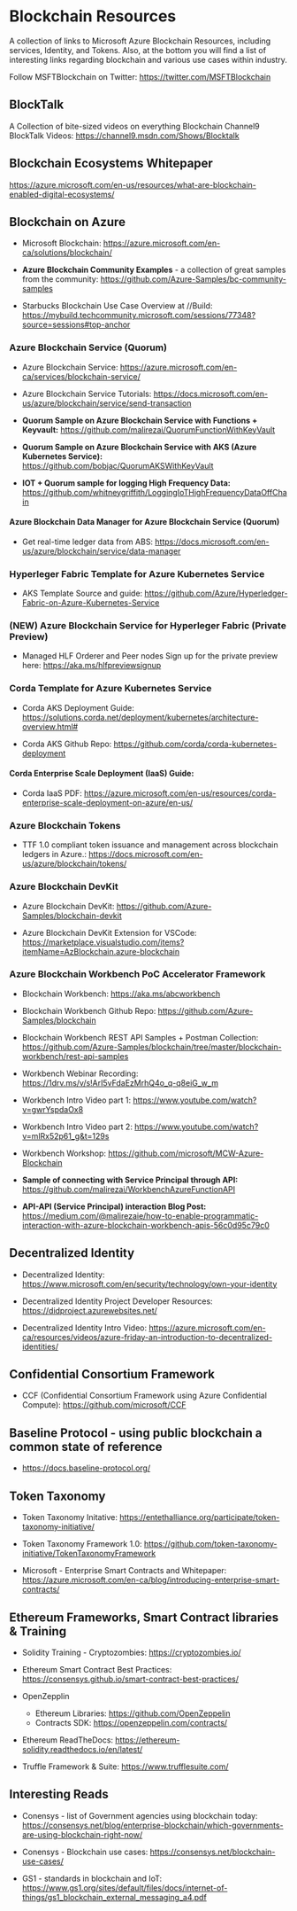 # Blockchain Resources
A collection of links to Microsoft Azure Blockchain Resources, including services, Identity, and Tokens. Also, at the bottom you will find a list of interesting links regarding blockchain and various use cases within industry.

Follow MSFTBlockchain on Twitter: https://twitter.com/MSFTBlockchain

## BlockTalk

A Collection of bite-sized videos on everything Blockchain
Channel9 BlockTalk Videos: https://channel9.msdn.com/Shows/Blocktalk

## Blockchain Ecosystems Whitepaper
https://azure.microsoft.com/en-us/resources/what-are-blockchain-enabled-digital-ecosystems/

## Blockchain on Azure

- Microsoft Blockchain: https://azure.microsoft.com/en-ca/solutions/blockchain/

- **Azure Blockchain Community Examples** - a collection of great samples from the community:
    https://github.com/Azure-Samples/bc-community-samples

- Starbucks Blockchain Use Case Overview at //Build: https://mybuild.techcommunity.microsoft.com/sessions/77348?source=sessions#top-anchor

### Azure Blockchain Service (Quorum)

- Azure Blockchain Service: https://azure.microsoft.com/en-ca/services/blockchain-service/

- Azure Blockchain Service Tutorials: https://docs.microsoft.com/en-us/azure/blockchain/service/send-transaction

- **Quorum Sample on Azure Blockchain Service with Functions + Keyvault:** https://github.com/malirezai/QuorumFunctionWithKeyVault

- **Quorum Sample on Azure Blockchain Service with AKS (Azure Kubernetes Service):** https://github.com/bobjac/QuorumAKSWithKeyVault

- **IOT + Quorum sample for logging High Frequency Data:** https://github.com/whitneygriffith/LoggingIoTHighFrequencyDataOffChain

#### Azure Blockchain Data Manager for Azure Blockchain Service (Quorum)
- Get real-time ledger data from ABS: https://docs.microsoft.com/en-us/azure/blockchain/service/data-manager

### Hyperleger Fabric Template for Azure Kubernetes Service
- AKS Template Source and guide: https://github.com/Azure/Hyperledger-Fabric-on-Azure-Kubernetes-Service

### (NEW) Azure Blockchain Service for Hyperleger Fabric (Private Preview)
- Managed HLF Orderer and Peer nodes Sign up for the private preview here: https://aka.ms/hlfpreviewsignup 

### Corda Template for Azure Kubernetes Service
- Corda AKS Deployment Guide: https://solutions.corda.net/deployment/kubernetes/architecture-overview.html#

- Corda AKS Github Repo: https://github.com/corda/corda-kubernetes-deployment

#### Corda Enterprise Scale Deployment (IaaS) Guide: 
- Corda IaaS PDF: https://azure.microsoft.com/en-us/resources/corda-enterprise-scale-deployment-on-azure/en-us/

### Azure Blockchain Tokens 

- TTF 1.0 compliant token issuance and management across blockchain ledgers in Azure.: https://docs.microsoft.com/en-us/azure/blockchain/tokens/

### Azure Blockchain DevKit

- Azure Blockchain DevKit: https://github.com/Azure-Samples/blockchain-devkit

- Azure Blockchain DevKit Extension for VSCode: https://marketplace.visualstudio.com/items?itemName=AzBlockchain.azure-blockchain


### Azure Blockchain Workbench PoC Accelerator Framework

- Blockchain Workbench: https://aka.ms/abcworkbench

- Blockchain Workbench Github Repo: https://github.com/Azure-Samples/blockchain

- Blockchain Workbench REST API Samples + Postman Collection: https://github.com/Azure-Samples/blockchain/tree/master/blockchain-workbench/rest-api-samples

- Workbench Webinar Recording: https://1drv.ms/v/s!ArI5vFdaEzMrhQ4o_q-q8eiG_w_m

- Workbench Intro Video part 1: https://www.youtube.com/watch?v=gwrYspdaOx8

- Workbench Intro Video part 2: https://www.youtube.com/watch?v=mlRx52p61_g&t=129s

- Workbench Workshop: https://github.com/microsoft/MCW-Azure-Blockchain

- **Sample of connecting with Service Principal through API:** https://github.com/malirezai/WorkbenchAzureFunctionAPI

- **API-API (Service Principal) interaction Blog Post:** https://medium.com/@malirezaie/how-to-enable-programmatic-interaction-with-azure-blockchain-workbench-apis-56c0d95c79c0


## Decentralized Identity

- Decentralized Identity: https://www.microsoft.com/en/security/technology/own-your-identity

- Decentralized Identity Project Developer Resources: https://didproject.azurewebsites.net/

- Decentralized Identity Intro Video: https://azure.microsoft.com/en-ca/resources/videos/azure-friday-an-introduction-to-decentralized-identities/

## Confidential Consortium Framework

- CCF (Confidential Consortium Framework using Azure Confidential Compute): https://github.com/microsoft/CCF

## Baseline Protocol - using public blockchain a common state of reference
- https://docs.baseline-protocol.org/

## Token Taxonomy 

- Token Taxonomy Initative: https://entethalliance.org/participate/token-taxonomy-initiative/

- Token Taxonomy Framework 1.0: https://github.com/token-taxonomy-initiative/TokenTaxonomyFramework

- Microsoft - Enterprise Smart Contracts and Whitepaper: https://azure.microsoft.com/en-ca/blog/introducing-enterprise-smart-contracts/

## Ethereum Frameworks, Smart Contract libraries & Training 

- Solidity Training - Cryptozombies: https://cryptozombies.io/

- Ethereum Smart Contract Best Practices: https://consensys.github.io/smart-contract-best-practices/

- OpenZepplin
  - Ethereum Libraries: https://github.com/OpenZeppelin
  - Contracts SDK: https://openzeppelin.com/contracts/

- Ethereum ReadTheDocs: https://ethereum-solidity.readthedocs.io/en/latest/

- Truffle Framework & Suite: https://www.trufflesuite.com/

## Interesting Reads

- Conensys - list of Government agencies using blockchain today: https://consensys.net/blog/enterprise-blockchain/which-governments-are-using-blockchain-right-now/

- Conensys - Blockchain use cases: https://consensys.net/blockchain-use-cases/

- GS1 - standards in blockchain and IoT: https://www.gs1.org/sites/default/files/docs/internet-of-things/gs1_blockchain_external_messaging_a4.pdf
